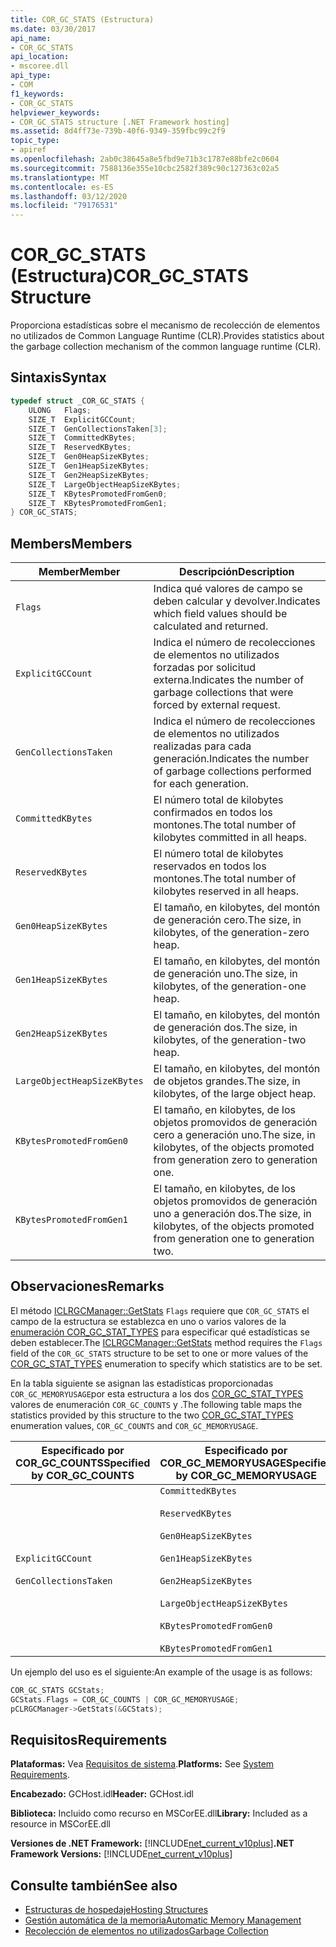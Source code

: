 ```yaml
---
title: COR_GC_STATS (Estructura)
ms.date: 03/30/2017
api_name:
- COR_GC_STATS
api_location:
- mscoree.dll
api_type:
- COM
f1_keywords:
- COR_GC_STATS
helpviewer_keywords:
- COR_GC_STATS structure [.NET Framework hosting]
ms.assetid: 8d4ff73e-739b-40f6-9349-359fbc99c2f9
topic_type:
- apiref
ms.openlocfilehash: 2ab0c38645a8e5fbd9e71b3c1787e88bfe2c0604
ms.sourcegitcommit: 7588136e355e10cbc2582f389c90c127363c02a5
ms.translationtype: MT
ms.contentlocale: es-ES
ms.lasthandoff: 03/12/2020
ms.locfileid: "79176531"
---
```

# <a name="cor_gc_stats-structure"></a><span data-ttu-id="69905-102">COR_GC_STATS (Estructura)</span><span class="sxs-lookup"><span data-stu-id="69905-102">COR_GC_STATS Structure</span></span>
<span data-ttu-id="69905-103">Proporciona estadísticas sobre el mecanismo de recolección de elementos no utilizados de Common Language Runtime (CLR).</span><span class="sxs-lookup"><span data-stu-id="69905-103">Provides statistics about the garbage collection mechanism of the common language runtime (CLR).</span></span>  
  
## <a name="syntax"></a><span data-ttu-id="69905-104">Sintaxis</span><span class="sxs-lookup"><span data-stu-id="69905-104">Syntax</span></span>  
  
```cpp  
typedef struct _COR_GC_STATS {  
    ULONG   Flags;
    SIZE_T  ExplicitGCCount;  
    SIZE_T  GenCollectionsTaken[3];  
    SIZE_T  CommittedKBytes;
    SIZE_T  ReservedKBytes;  
    SIZE_T  Gen0HeapSizeKBytes;  
    SIZE_T  Gen1HeapSizeKBytes;  
    SIZE_T  Gen2HeapSizeKBytes;  
    SIZE_T  LargeObjectHeapSizeKBytes;  
    SIZE_T  KBytesPromotedFromGen0;  
    SIZE_T  KBytesPromotedFromGen1;  
} COR_GC_STATS;  
```  
  
## <a name="members"></a><span data-ttu-id="69905-105">Members</span><span class="sxs-lookup"><span data-stu-id="69905-105">Members</span></span>  
  
|<span data-ttu-id="69905-106">Member</span><span class="sxs-lookup"><span data-stu-id="69905-106">Member</span></span>|<span data-ttu-id="69905-107">Descripción</span><span class="sxs-lookup"><span data-stu-id="69905-107">Description</span></span>|  
|------------|-----------------|  
|`Flags`|<span data-ttu-id="69905-108">Indica qué valores de campo se deben calcular y devolver.</span><span class="sxs-lookup"><span data-stu-id="69905-108">Indicates which field values should be calculated and returned.</span></span>|  
|`ExplicitGCCount`|<span data-ttu-id="69905-109">Indica el número de recolecciones de elementos no utilizados forzadas por solicitud externa.</span><span class="sxs-lookup"><span data-stu-id="69905-109">Indicates the number of garbage collections that were forced by external request.</span></span>|  
|`GenCollectionsTaken`|<span data-ttu-id="69905-110">Indica el número de recolecciones de elementos no utilizados realizadas para cada generación.</span><span class="sxs-lookup"><span data-stu-id="69905-110">Indicates the number of garbage collections performed for each generation.</span></span>|  
|`CommittedKBytes`|<span data-ttu-id="69905-111">El número total de kilobytes confirmados en todos los montones.</span><span class="sxs-lookup"><span data-stu-id="69905-111">The total number of kilobytes committed in all heaps.</span></span>|  
|`ReservedKBytes`|<span data-ttu-id="69905-112">El número total de kilobytes reservados en todos los montones.</span><span class="sxs-lookup"><span data-stu-id="69905-112">The total number of kilobytes reserved in all heaps.</span></span>|  
|`Gen0HeapSizeKBytes`|<span data-ttu-id="69905-113">El tamaño, en kilobytes, del montón de generación cero.</span><span class="sxs-lookup"><span data-stu-id="69905-113">The size, in kilobytes, of the generation-zero heap.</span></span>|  
|`Gen1HeapSizeKBytes`|<span data-ttu-id="69905-114">El tamaño, en kilobytes, del montón de generación uno.</span><span class="sxs-lookup"><span data-stu-id="69905-114">The size, in kilobytes, of the generation-one heap.</span></span>|  
|`Gen2HeapSizeKBytes`|<span data-ttu-id="69905-115">El tamaño, en kilobytes, del montón de generación dos.</span><span class="sxs-lookup"><span data-stu-id="69905-115">The size, in kilobytes, of the generation-two heap.</span></span>|  
|`LargeObjectHeapSizeKBytes`|<span data-ttu-id="69905-116">El tamaño, en kilobytes, del montón de objetos grandes.</span><span class="sxs-lookup"><span data-stu-id="69905-116">The size, in kilobytes, of the large object heap.</span></span>|  
|`KBytesPromotedFromGen0`|<span data-ttu-id="69905-117">El tamaño, en kilobytes, de los objetos promovidos de generación cero a generación uno.</span><span class="sxs-lookup"><span data-stu-id="69905-117">The size, in kilobytes, of the objects promoted from generation zero to generation one.</span></span>|  
|`KBytesPromotedFromGen1`|<span data-ttu-id="69905-118">El tamaño, en kilobytes, de los objetos promovidos de generación uno a generación dos.</span><span class="sxs-lookup"><span data-stu-id="69905-118">The size, in kilobytes, of the objects promoted from generation one to generation two.</span></span>|  
  
## <a name="remarks"></a><span data-ttu-id="69905-119">Observaciones</span><span class="sxs-lookup"><span data-stu-id="69905-119">Remarks</span></span>  
 <span data-ttu-id="69905-120">El método [ICLRGCManager::GetStats](../../../../docs/framework/unmanaged-api/hosting/iclrgcmanager-getstats-method.md) `Flags` requiere que `COR_GC_STATS` el campo de la estructura se establezca en uno o varios valores de la [enumeración COR_GC_STAT_TYPES](../../../../docs/framework/unmanaged-api/hosting/cor-gc-stat-types-enumeration.md) para especificar qué estadísticas se deben establecer.</span><span class="sxs-lookup"><span data-stu-id="69905-120">The [ICLRGCManager::GetStats](../../../../docs/framework/unmanaged-api/hosting/iclrgcmanager-getstats-method.md) method requires the `Flags` field of the `COR_GC_STATS` structure to be set to one or more values of the [COR_GC_STAT_TYPES](../../../../docs/framework/unmanaged-api/hosting/cor-gc-stat-types-enumeration.md) enumeration to specify which statistics are to be set.</span></span>  
  
 <span data-ttu-id="69905-121">En la tabla siguiente se asignan las estadísticas proporcionadas `COR_GC_MEMORYUSAGE`por esta estructura a los dos [COR_GC_STAT_TYPES](../../../../docs/framework/unmanaged-api/hosting/cor-gc-stat-types-enumeration.md) valores de enumeración `COR_GC_COUNTS` y .</span><span class="sxs-lookup"><span data-stu-id="69905-121">The following table maps the statistics provided by this structure to the two [COR_GC_STAT_TYPES](../../../../docs/framework/unmanaged-api/hosting/cor-gc-stat-types-enumeration.md) enumeration values, `COR_GC_COUNTS` and `COR_GC_MEMORYUSAGE`.</span></span>  
  
|<span data-ttu-id="69905-122">Especificado por COR_GC_COUNTS</span><span class="sxs-lookup"><span data-stu-id="69905-122">Specified by COR_GC_COUNTS</span></span>|<span data-ttu-id="69905-123">Especificado por COR_GC_MEMORYUSAGE</span><span class="sxs-lookup"><span data-stu-id="69905-123">Specified by COR_GC_MEMORYUSAGE</span></span>|  
|----------------------------------|---------------------------------------|  
|`ExplicitGCCount`<br /><br /> `GenCollectionsTaken`|`CommittedKBytes`<br /><br /> `ReservedKBytes`<br /><br /> `Gen0HeapSizeKBytes`<br /><br /> `Gen1HeapSizeKBytes`<br /><br /> `Gen2HeapSizeKBytes`<br /><br /> `LargeObjectHeapSizeKBytes`<br /><br /> `KBytesPromotedFromGen0`<br /><br /> `KBytesPromotedFromGen1`|  
  
 <span data-ttu-id="69905-124">Un ejemplo del uso es el siguiente:</span><span class="sxs-lookup"><span data-stu-id="69905-124">An example of the usage is as follows:</span></span>  
  
```cpp  
COR_GC_STATS GCStats;  
GCStats.Flags = COR_GC_COUNTS | COR_GC_MEMORYUSAGE;  
pCLRGCManager->GetStats(&GCStats);  
```  
  
## <a name="requirements"></a><span data-ttu-id="69905-125">Requisitos</span><span class="sxs-lookup"><span data-stu-id="69905-125">Requirements</span></span>  
 <span data-ttu-id="69905-126">**Plataformas:** Vea [Requisitos de sistema](../../../../docs/framework/get-started/system-requirements.md).</span><span class="sxs-lookup"><span data-stu-id="69905-126">**Platforms:** See [System Requirements](../../../../docs/framework/get-started/system-requirements.md).</span></span>  
  
 <span data-ttu-id="69905-127">**Encabezado:** GCHost.idl</span><span class="sxs-lookup"><span data-stu-id="69905-127">**Header:** GCHost.idl</span></span>  
  
 <span data-ttu-id="69905-128">**Biblioteca:** Incluido como recurso en MSCorEE.dll</span><span class="sxs-lookup"><span data-stu-id="69905-128">**Library:** Included as a resource in MSCorEE.dll</span></span>  
  
 <span data-ttu-id="69905-129">**Versiones de .NET Framework:** [!INCLUDE[net_current_v10plus](../../../../includes/net-current-v10plus-md.md)]</span><span class="sxs-lookup"><span data-stu-id="69905-129">**.NET Framework Versions:** [!INCLUDE[net_current_v10plus](../../../../includes/net-current-v10plus-md.md)]</span></span>  
  
## <a name="see-also"></a><span data-ttu-id="69905-130">Consulte también</span><span class="sxs-lookup"><span data-stu-id="69905-130">See also</span></span>

- [<span data-ttu-id="69905-131">Estructuras de hospedaje</span><span class="sxs-lookup"><span data-stu-id="69905-131">Hosting Structures</span></span>](../../../../docs/framework/unmanaged-api/hosting/hosting-structures.md)
- [<span data-ttu-id="69905-132">Gestión automática de la memoria</span><span class="sxs-lookup"><span data-stu-id="69905-132">Automatic Memory Management</span></span>](../../../standard/automatic-memory-management.md)
- [<span data-ttu-id="69905-133">Recolección de elementos no utilizados</span><span class="sxs-lookup"><span data-stu-id="69905-133">Garbage Collection</span></span>](../../../standard/garbage-collection/index.md)
